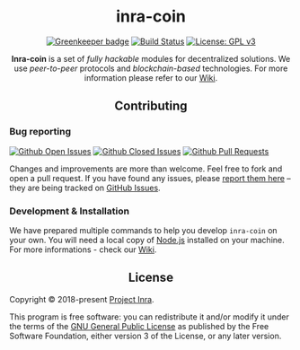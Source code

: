 <div align="center">
  <h1>inra-coin</h1>

[![Greenkeeper badge](https://badges.greenkeeper.io/project-inra/inra-coin.svg)](https://greenkeeper.io/)
[![Build Status](https://img.shields.io/travis/project-inra/inra-coin.svg)](https://travis-ci.org/project-inra/inra-coin/)
[![License: GPL v3](https://img.shields.io/badge/License-GPL%20v3-blue.svg)](http://www.gnu.org/licenses/gpl-3.0)
<br>

**Inra-coin** is a set of _fully hackable_ modules for decentralized solutions. We use _peer-to-peer_ protocols and _blockchain-based_ technologies. For more information please refer to our [Wiki](https://github.com/project-inra/inra-coin/wiki).

</div>

<h2 align="center">Contributing</h2>

### Bug reporting

[![Github Open Issues](https://img.shields.io/github/issues-raw/project-inra/inra-coin.svg)](https://github.com/project-inra/inra-coin/issues)
[![Github Closed Issues](https://img.shields.io/github/issues-closed-raw/project-inra/inra-coin.svg)](https://github.com/project-inra/inra-coin/issues?q=is%3Aissue+is%3Aclosed)
[![Github Pull Requests](https://img.shields.io/github/issues-pr-raw/project-inra/inra-coin.svg)](https://github.com/project-inra/inra-coin/pulls)

Changes and improvements are more than welcome. Feel free to fork and open a pull request. If you have found any issues, please [report them here](https://github.com/project-inra/inra-coin/issues/new) – they are being tracked on [GitHub Issues](https://github.com/project-inra/inra-coin/issues).

### Development & Installation

We have prepared multiple commands to help you develop `inra-coin` on your own. You will need a local copy of [Node.js](https://nodejs.org/en/) installed on your machine. For more informations - check our [Wiki](https://github.com/project-inra/inra-coin/wiki).

<h2 align="center">License</h2>

Copyright © 2018-present [Project Inra](https://github.com/project-inra/).

This program is free software: you can redistribute it and/or modify it under the terms of the [GNU General Public License](http://www.gnu.org/licenses/) as published by the Free Software Foundation, either version 3 of the License, or any later version.
